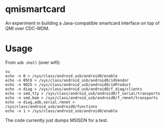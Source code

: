 # qmismartcard

An experiment in building a Java-compatible smartcard interface on top of QMI over CDC-WDM.

# Usage

From `adb shell` (over wifi):

```
su
echo -n 0 > /sys/class/android_usb/android0/enable
echo -n 05C6 > /sys/class/android_usb/android0/idVendor
echo -n 9025 > /sys/class/android_usb/android0/idProduct
echo -n diag > /sys/class/android_usb/android0/f_diag/clients
echo -n smd,tty > /sys/class/android_usb/android0/f_serial/transports
echo -n smd,bam > /sys/class/android_usb/android0/f_rmnet/transports
echo -n diag,adb,serial,rmnet > /sys/class/android_usb/android0/functions
echo -n 1 > /sys/class/android_usb/android0/enable
```

The code currently just dumps MSISDN for a test.
